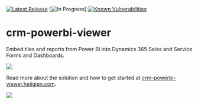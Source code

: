 [![Latest Release](https://img.shields.io/github/release/taarskog/crm-powerbi-viewer.svg)](https://github.com/taarskog/crm-powerbi-viewer/releases/latest)
[![In Progress](https://img.shields.io/github/package-json/v/taarskog/crm-powerbi-viewer.svg?label=in%20progress&colorB=F17F41 "Release in progress")]
[![Known Vulnerabilities](https://snyk.io/test/github/taarskog/crm-powerbi-viewer/badge.svg?targetFile=package.json)](https://snyk.io/test/github/taarskog/crm-powerbi-viewer?targetFile=package.json)

# crm-powerbi-viewer
Embed tiles and reports from Power BI into Dynamics 365 Sales and Service Forms and Dashboards.

[![](http://crm-powerbi-viewer.heiigjen.com/assets/images/v1.0/samples/sample-montage-dashboards.png)](http://crm-powerbi-viewer.heiigjen.com)

Read more about the solution and how to get started at [crm-powerbi-viewer.heiigjen.com](http://crm-powerbi-viewer.heiigjen.com).   

[![](http://crm-powerbi-viewer.heiigjen.com/assets/images/v1.0/samples/sample-multi-tiles-on-dash.png)](http://crm-powerbi-viewer.heiigjen.com)